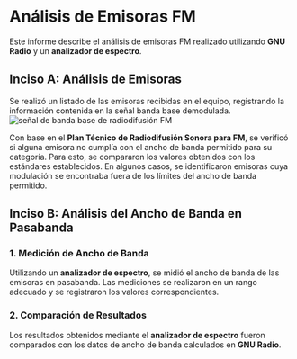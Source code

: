 # Análisis de Emisoras FM

Este informe describe el análisis de emisoras FM realizado utilizando **GNU Radio** y un **analizador de espectro**. 
## Inciso A: Análisis de Emisoras

Se realizó un listado de las emisoras recibidas en el equipo, registrando la información contenida en la señal banda base demodulada. 
![señal de banda base de radiodifusión FM](https://drive.google.com/file/d/1bUN8ozWXl83wCi7E3C55XA8xupdE_AIl/view?usp=drive_link)

Con base en el **Plan Técnico de Radiodifusión Sonora para FM**, se verificó si alguna emisora no cumplía con el ancho de banda permitido para su categoría. Para esto, se compararon los valores obtenidos con los estándares establecidos. En algunos casos, se identificaron emisoras cuya modulación se encontraba fuera de los límites del ancho de banda permitido.


## Inciso B: Análisis del Ancho de Banda en Pasabanda

### 1. Medición de Ancho de Banda
Utilizando un **analizador de espectro**, se midió el ancho de banda de las emisoras en pasabanda. Las mediciones se realizaron en un rango adecuado y se registraron los valores correspondientes.

### 2. Comparación de Resultados
Los resultados obtenidos mediante el **analizador de espectro** fueron comparados con los datos de ancho de banda calculados en **GNU Radio**. 

